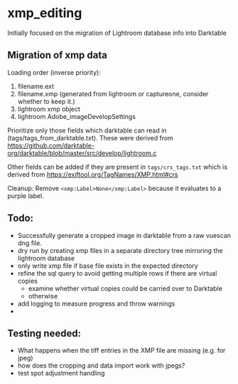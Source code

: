 # xmp_editing
Initially focused on the migration of Lightroom database info into Darktable



## Migration of xmp data
Loading order (inverse priority):
1. filename.ext
1. filename.xmp (generated from lightroom or captureone, consider whether to keep it.)
1. lightroom xmp object
1. lightroom Adobe_imageDevelopSettings

Prioritize only those fields which darktable can read in (tags/tags_from_darktable.txt). These were derived from https://github.com/darktable-org/darktable/blob/master/src/develop/lightroom.c

Other fields can be added if they are present in `tags/crs_tags.txt` which is derived from https://exiftool.org/TagNames/XMP.html#crs

Cleanup:
Remove `<xmp:Label>None</xmp:Label>` because it evaluates to a purple label.


## Todo:
* Successfully generate a cropped image in darktable from a raw vuescan dng file.
* dry run by creating xmp files in a separate directory tree mirroring the lightroom database
* only write xmp file if base file exists in the expected directory
* refine the sql query to avoid getting multiple rows if there are virtual copies
  * examine whether virtual copies could be carried over to Darktable
  * otherwise
* add logging to measure progress and throw warnings
* 


## Testing needed:
* What happens when the tiff entries in the XMP file are missing (e.g. for jpeg)
* how does the cropping and data import work with jpegs?
* test spot adjustment handling
